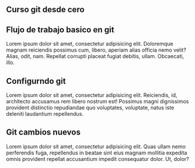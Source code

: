## Curso git desde cero

## Flujo de trabajo basico en git
Lorem ipsum dolor sit amet, consectetur adipisicing elit. Doloremque magnam reiciendis possimus cum, libero, aperiam alias officia nemo velit? Alias, odit, nam. Repellat corrupti placeat fugiat debitis, ullam. Obcaecati, illo.

## Configurndo git 
Lorem ipsum dolor sit amet, consectetur adipisicing elit. Reiciendis, id, architecto accusamus rem libero nostrum est! Possimus magni dignissimos provident distinctio repudiandae quo voluptates, voluptate, natus iste deleniti laudantium repellendus.

## Git cambios nuevos
Lorem ipsum dolor sit amet, consectetur adipisicing elit. Quas ullam nemo perferendis fuga, repellendus in beatae sint eius magnam mollitia expedita omnis provident repellat accusantium impedit consequatur dolor. Ut, dolor?